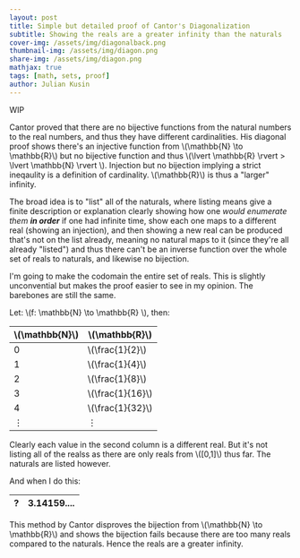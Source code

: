 ```yaml
---
layout: post
title: Simple but detailed proof of Cantor's Diagonalization
subtitle: Showing the reals are a greater infinity than the naturals
cover-img: /assets/img/diagonalback.png
thumbnail-img: /assets/img/diagon.png 
share-img: /assets/img/diagon.png
mathjax: true
tags: [math, sets, proof]
author: Julian Kusin
---
```

WIP

Cantor proved that there are no bijective functions from the natural numbers to the real numbers, and thus they have different cardinalities. His diagonal proof shows there's an injective function from \\(\mathbb{N} \to \mathbb{R}\\) but no bijective function and thus \\(\lvert \mathbb{R} \rvert > \lvert \mathbb{N} \rvert \\). Injection but no bijection implying a strict ineqaulity is a definition of cardinality. \\(\mathbb{R}\\) is thus a "larger" infinity.

<!---
There's a bijection, and thus equal cardinality, between \\(\mathbb{N}\\) and \\(\mathbb{R}\\) if and only if (\\(\iff\\)) there is at least one bijective function from \\(\mathbb{N} \to \mathbb{R}\\). 
Remember a bijective function \\(f\\), in this case from \\(\mathbb{N} \to \mathbb{R}\\), implies an inverse function, i.e. another bijective function, in this case \\(f^{-1}\\) from \\(\mathbb{R} \to \mathbb{N}\\).
This means we only need to attack one function of a function-inverse function (bijective) pair to disprove a bijection and thus disprove a shared cardinality between the naturals and reals.
-->

The broad idea is to "list" all of the naturals, where listing means give a finite description or explanation clearly showing how one *would enumerate them* ***in order*** if one had infinite time, show each one maps to a different real (showing an injection), and then showing a new real can be produced that's not on the list already, meaning  no natural maps to it (since they're all already "listed") and thus there can't be an inverse function over the whole set of reals to naturals, and likewise no bijection.

I'm going to make the codomain the entire set of reals. This is slightly unconvential but makes the proof easier to see in my opinion. The barebones are still the same.

Let: \\(f: \mathbb{N} \to \mathbb{R} \\), then:

| \\(\mathbb{N}\\) | \\(\mathbb{R}\\) |
| --- | --- |
| 0 | \\(\frac{1}{2}\\) |
| 1 | \\(\frac{1}{4}\\) |
| 2 | \\(\frac{1}{8}\\) |
| 3 | \\(\frac{1}{16}\\) |
| 4 | \\(\frac{1}{32}\\) |
| ⋮ | ⋮ |

Clearly each value in the second column is a different real. But it's not listing all of the realss as there are only reals from \\([0,1]\\) thus far. The naturals are listed however.

And when I do this:

| ? | 3.14159.... |
| --- | --- |


This method by Cantor disproves the bijection from \\(\mathbb{N} \to \mathbb{R}\\) and shows the bijection fails because there are too many reals compared to the naturals. Hence the reals are a greater infinity. 



